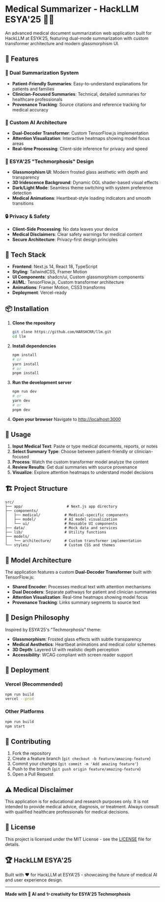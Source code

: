 # Medical Summarizer - HackLLM ESYA'25 🏥✨

An advanced medical document summarization web application built for HackLLM at ESYA'25, featuring dual-mode summarization with custom transformer architecture and modern glassmorphism UI.

## 🌟 Features

### 🔬 Dual Summarization System
- **Patient-Friendly Summaries**: Easy-to-understand explanations for patients and families
- **Clinician-Focused Summaries**: Technical, detailed summaries for healthcare professionals
- **Provenance Tracking**: Source citations and reference tracking for medical accuracy

### 🧠 Custom AI Architecture
- **Dual-Decoder Transformer**: Custom TensorFlow.js implementation
- **Attention Visualization**: Interactive heatmaps showing model focus areas
- **Real-time Processing**: Client-side inference for privacy and speed

### 🎨 ESYA'25 "Techmorphosis" Design
- **Glassmorphism UI**: Modern frosted glass aesthetic with depth and transparency
- **3D Iridescence Background**: Dynamic OGL shader-based visual effects
- **Dark/Light Mode**: Seamless theme switching with system preference detection
- **Medical Animations**: Heartbeat-style loading indicators and smooth transitions

### 🔒 Privacy & Safety
- **Client-Side Processing**: No data leaves your device
- **Medical Disclaimers**: Clear safety warnings for medical content
- **Secure Architecture**: Privacy-first design principles

## 🚀 Tech Stack

- **Frontend**: Next.js 14, React 18, TypeScript
- **Styling**: TailwindCSS, Framer Motion
- **UI Components**: shadcn/ui, Custom glassmorphism components
- **AI/ML**: TensorFlow.js, Custom transformer architecture
- **Animations**: Framer Motion, CSS3 transforms
- **Deployment**: Vercel-ready

## 📦 Installation

1. **Clone the repository**
   ```bash
   git clone https://github.com/HARSHCRR/llm.git
   cd llm
   ```

2. **Install dependencies**
   ```bash
   npm install
   # or
   yarn install
   # or
   pnpm install
   ```

3. **Run the development server**
   ```bash
   npm run dev
   # or
   yarn dev
   # or
   pnpm dev
   ```

4. **Open your browser**
   Navigate to [http://localhost:3000](http://localhost:3000)

## 🎯 Usage

1. **Input Medical Text**: Paste or type medical documents, reports, or notes
2. **Select Summary Type**: Choose between patient-friendly or clinician-focused
3. **Process**: Watch the custom transformer model analyze the content
4. **Review Results**: Get dual summaries with source provenance
5. **Visualize**: Explore attention heatmaps to understand model decisions

## 🏗️ Project Structure

```
src/
├── app/                    # Next.js app directory
├── components/
│   ├── medical/           # Medical-specific components
│   ├── model/             # AI model visualization
│   └── ui/                # Reusable UI components
├── data/                  # Mock data and services
├── lib/                   # Utility functions
├── models/
│   └── architecture/      # Custom transformer implementation
└── styles/                # Custom CSS and themes
```

## 🔬 Model Architecture

The application features a custom **Dual-Decoder Transformer** built with TensorFlow.js:

- **Shared Encoder**: Processes medical text with attention mechanisms
- **Dual Decoders**: Separate pathways for patient and clinician summaries
- **Attention Visualization**: Real-time heatmaps showing model focus
- **Provenance Tracking**: Links summary segments to source text

## 🎨 Design Philosophy

Inspired by ESYA'25's "Techmorphosis" theme:
- **Glassmorphism**: Frosted glass effects with subtle transparency
- **Medical Aesthetics**: Heartbeat animations and medical color schemes
- **3D Depth**: Layered UI with realistic depth perception
- **Accessibility**: WCAG compliant with screen reader support

## 🚀 Deployment

### Vercel (Recommended)
```bash
npm run build
vercel --prod
```

### Other Platforms
```bash
npm run build
npm start
```

## 🤝 Contributing

1. Fork the repository
2. Create a feature branch (`git checkout -b feature/amazing-feature`)
3. Commit your changes (`git commit -m 'Add amazing feature'`)
4. Push to the branch (`git push origin feature/amazing-feature`)
5. Open a Pull Request

## ⚠️ Medical Disclaimer

This application is for educational and research purposes only. It is not intended to provide medical advice, diagnosis, or treatment. Always consult with qualified healthcare professionals for medical decisions.

## 📄 License

This project is licensed under the MIT License - see the [LICENSE](LICENSE) file for details.

## 🏆 HackLLM ESYA'25

Built with ❤️ for HackLLM at ESYA'25 - showcasing the future of medical AI and user experience design.

---

**Made with 🧠 AI and ✨ creativity for ESYA'25 Techmorphosis**
